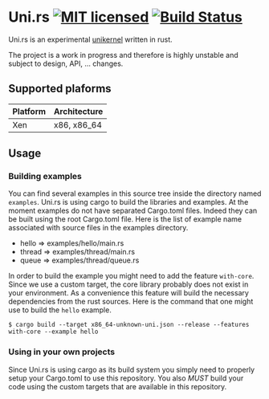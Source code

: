 # Uni.rs [![MIT licensed](https://img.shields.io/badge/license-MIT-blue.svg)](./LICENSE) [![Build Status](https://travis-ci.org/uni-rs/uni.rs.svg)](https://travis-ci.org/uni-rs/uni.rs)

Uni.rs is an experimental [unikernel](https://en.wikipedia.org/wiki/Unikernel)
written in rust.

The project is a work in progress and therefore is highly unstable and subject
to design, API, ... changes.

## Supported plaforms

| Platform      | Architecture  |
| ------------- | ------------- |
| Xen           | x86, x86_64   |

## Usage

### Building examples

You can find several examples in this source tree inside the directory named
`examples`. Uni.rs is using cargo to build the libraries and examples. At the
moment examples do not have separated Cargo.toml files. Indeed they can be
built using the root Cargo.toml file. Here is the list of example name
associated with source files in the examples directory.

- hello => examples/hello/main.rs
- thread => examples/thread/main.rs
- queue => examples/thread/queue.rs

In order to build the example you might need to add the feature `with-core`.
Since we use a custom target, the core library probably does not exist in your
environment. As a convenience this feature will build the necessary
dependencies from the rust sources. Here is the command that one might use to
build the `hello` example.

```
$ cargo build --target x86_64-unknown-uni.json --release --features with-core --example hello
```

### Using in your own projects

Since Uni.rs is using cargo as its build system you simply need to properly
setup your Cargo.toml to use this repository. You also *MUST* build your code
using the custom targets that are available in this repository.
